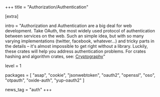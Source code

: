 +++
title = "Authorization/Authentication"

[extra]

intro = "Authorization and Authentication are a big deal for web development. Take OAuth, the most widely used protocol of authentication between services on the web. Such an simple idea, but with so many varying implementations (twitter, facebook, whatever...) and tricky parts in the details – it's almost impossible to get right without a library. Luckily, these crates will help you address authentication problems. For crates hashing and algorithm crates, see: [Cryptography](https://www.arewewebyet.org/topics/crypto/)"

level = 1

packages = [
  "asap",
  "cookie",
  "jsonwebtoken",
  "oauth2",
  "openssl",
  "oso",
  "otpauth",
  "oxide-auth",
  "yup-oauth2"
]

news_tag = "auth"
+++

